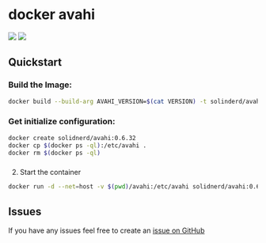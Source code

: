 docker avahi
============

[![](https://images.microbadger.com/badges/image/solidnerd/avahi.svg)](http://microbadger.com/images/solidnerd/avahi "Get your own image badge on microbadger.com") [![](https://images.microbadger.com/badges/commit/solidnerd/avahi.svg)](https://microbadger.com/images/solidnerd/avahi "Get your own commit badge on microbadger.com")

## Quickstart

### Build the Image:

```bash
docker build --build-arg AVAHI_VERSION=$(cat VERSION) -t solinderd/avahi:$(cat VERSION) .
```

### Get initialize configuration:

```bash
docker create solidnerd/avahi:0.6.32
docker cp $(docker ps -ql):/etc/avahi .
docker rm $(docker ps -ql)
```

### 

2. Start the container 

```bash
docker run -d --net=host -v $(pwd)/avahi:/etc/avahi solidnerd/avahi:0.6.32
```

## Issues

If you have any issues feel free to create an [issue on GitHub](https://github.com/solidnerd/docker-avahi/issues)


